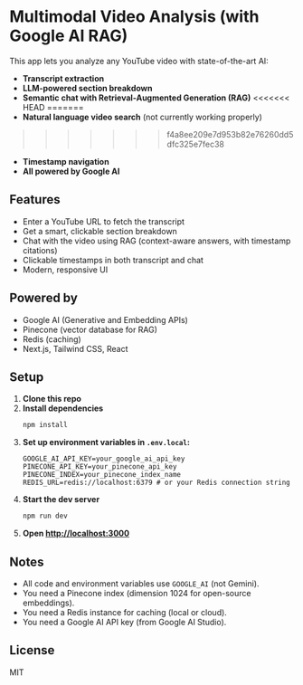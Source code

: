 # Multimodal Video Analysis (with Google AI RAG)

This app lets you analyze any YouTube video with state-of-the-art AI:

- **Transcript extraction**
- **LLM-powered section breakdown**
- **Semantic chat with Retrieval-Augmented Generation (RAG)**
<<<<<<< HEAD
=======
- **Natural language video search** (not currently working properly)
>>>>>>> f4a8ee209e7d953b82e76260dd5dfc325e7fec38
- **Timestamp navigation**
- **All powered by Google AI**

## Features

- Enter a YouTube URL to fetch the transcript
- Get a smart, clickable section breakdown
- Chat with the video using RAG (context-aware answers, with timestamp citations)
- Clickable timestamps in both transcript and chat
- Modern, responsive UI

## Powered by

- Google AI (Generative and Embedding APIs)
- Pinecone (vector database for RAG)
- Redis (caching)
- Next.js, Tailwind CSS, React

## Setup

1. **Clone this repo**
2. **Install dependencies**
   ```bash
   npm install
   ```
3. **Set up environment variables in `.env.local`:**
   ```env
   GOOGLE_AI_API_KEY=your_google_ai_api_key
   PINECONE_API_KEY=your_pinecone_api_key
   PINECONE_INDEX=your_pinecone_index_name
   REDIS_URL=redis://localhost:6379 # or your Redis connection string
   ```
4. **Start the dev server**
   ```bash
   npm run dev
   ```
5. **Open [http://localhost:3000](http://localhost:3000)**

## Notes

- All code and environment variables use `GOOGLE_AI` (not Gemini).
- You need a Pinecone index (dimension 1024 for open-source embeddings).
- You need a Redis instance for caching (local or cloud).
- You need a Google AI API key (from Google AI Studio).

## License

MIT
